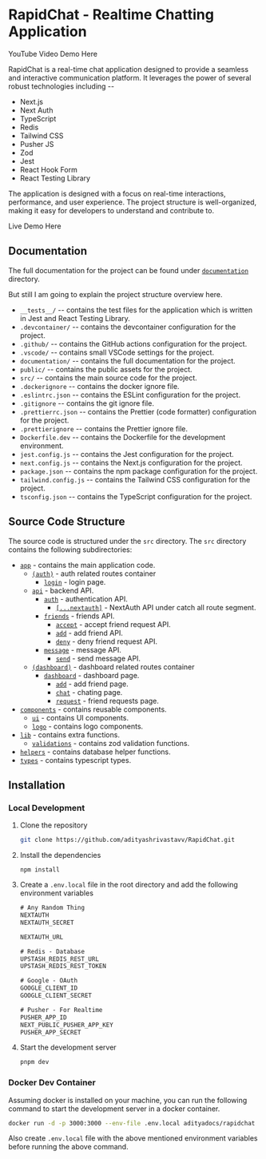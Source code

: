 # RapidChat - Realtime Chatting Application

YouTube Video Demo Here

RapidChat is a real-time chat application designed to provide a seamless and interactive communication platform. It leverages the power of several robust technologies including --

- Next.js
- Next Auth
- TypeScript
- Redis
- Tailwind CSS
- Pusher JS
- Zod
- Jest
- React Hook Form
- React Testing Library

The application is designed with a focus on real-time interactions, performance, and user experience. The project structure is well-organized, making it easy for developers to understand and contribute to.

Live Demo Here

## Documentation

The full documentation for the project can be found under [`documentation`](./documentation/) directory.

But still I am going to explain the project structure overview here.

- `__tests__/` -- contains the test files for the application which is written in Jest and React Testing Library.
- `.devcontainer/` -- contains the devcontainer configuration for the project.
- `.github/` -- contains the GitHub actions configuration for the project.
- `.vscode/` -- contains small VSCode settings for the project.
- `documentation/` -- contains the full documentation for the project.
- `public/` -- contains the public assets for the project.
- `src/` -- contains the main source code for the project.
- `.dockerignore` -- contains the docker ignore file.
- `.eslintrc.json` -- contains the ESLint configuration for the project.
- `.gitignore` -- contains the git ignore file.
- `.prettierrc.json` -- contains the Prettier (code formatter) configuration for the project.
- `.prettierignore` -- contains the Prettier ignore file.
- `Dockerfile.dev` -- contains the Dockerfile for the development environment.
- `jest.config.js` -- contains the Jest configuration for the project.
- `next.config.js` -- contains the Next.js configuration for the project.
- `package.json` -- contains the npm package configuration for the project.
- `tailwind.config.js` -- contains the Tailwind CSS configuration for the project.
- `tsconfig.json` -- contains the TypeScript configuration for the project.

## Source Code Structure

The source code is structured under the `src` directory. The `src` directory contains the following subdirectories:

- [`app`](./app/) - contains the main application code.
  - [`(auth)`](./app/(auth)/) - auth related routes container
    - [`login`](./app/(auth)/login/) - login page.
  - [`api`](./app/api/) - backend API.
    - [`auth`](./app/api/auth/) - authentication API.
      - [`[...nextauth]`](./app/api/auth/[...nextauth]/) - NextAuth API under catch all route segment.
    - [`friends`](./app/api/friends/) - friends API.
      - [`accept`](./app/api/friends/accept/) - accept friend request API.
      - [`add`](./app/api/friends/add/) - add friend API.
      - [`deny`](./app/api/friends/deny/) - deny friend request API.
    - [`message`](./app/api/message/) - message API.
      - [`send`](./app/api/message/send/) - send message API.
  - [`(dashboard)`](./app/(dashboard)/) - dashboard related routes container
    - [`dashboard`](./app/(dashboard)/) - dashboard page.
      - [`add`](./app/(dashboard)/dashboard/add) - add friend page.
      - [`chat`](./app/(dashboard)/dashboard/chat) - chating page.
      - [`request`](./app/(dashboard)/dashboard/requests) - friend requests page.
- [`components`](./components/) - contains reusable components.
  - [`ui`](./components/ui/) - contains UI components.
  - [`logo`](./components/logo/) - contains logo components.
- [`lib`](./lib/) - contains extra functions.
  - [`validations`](./lib/validations/) - contains zod validation functions.
- [`helpers`](./helpers/) - contains database helper functions.
- [`types`](./types/) - contains typescript types.

## Installation

### Local Development

1. Clone the repository

   ```bash
   git clone https://github.com/adityashrivastavv/RapidChat.git
   ```

2. Install the dependencies

   ```npm
   npm install
   ```

3. Create a `.env.local` file in the root directory and add the following environment variables

   ```txt
   # Any Random Thing
   NEXTAUTH
   NEXTAUTH_SECRET

   NEXTAUTH_URL

   # Redis - Database
   UPSTASH_REDIS_REST_URL
   UPSTASH_REDIS_REST_TOKEN

   # Google - OAuth
   GOOGLE_CLIENT_ID
   GOOGLE_CLIENT_SECRET

   # Pusher - For Realtime
   PUSHER_APP_ID
   NEXT_PUBLIC_PUSHER_APP_KEY
   PUSHER_APP_SECRET
   ```

4. Start the development server

   ```bash
   pnpm dev
   ```

### Docker Dev Container

Assuming docker is installed on your machine, you can run the following command to start the development server in a docker container.

```bash
docker run -d -p 3000:3000 --env-file .env.local adityadocs/rapidchat
```

Also create `.env.local` file with the above mentioned environment variables before running the above command.
